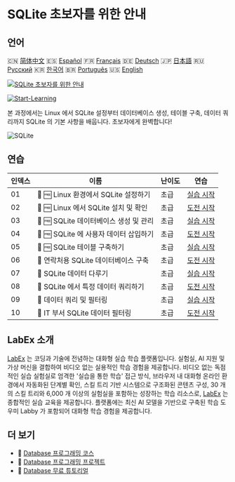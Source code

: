 # SQLite 초보자를 위한 안내

## 언어

🇨🇳 [简体中文](README_zh.md) 🇪🇸 [Español](README_es.md) 🇫🇷 [Français](README_fr.md) 🇩🇪 [Deutsch](README_de.md) 🇯🇵 [日本語](README_ja.md) 🇷🇺 [Русский](README_ru.md) 🇰🇷 [한국어](README_ko.md) 🇧🇷 [Português](README_pt.md) 🇺🇸 [English](README.md) 

[![SQLite 초보자를 위한 안내](https://cover-creator.labex.io/sqlite-for-beginners.png?lang=ko)](https://labex.io/ko/courses/sqlite-for-beginners)

[![Start-Learning](https://img.shields.io/badge/Start-Learning-whitesmoke?style=for-the-badge)](https://labex.io/ko/courses/sqlite-for-beginners)

본 과정에서는 Linux 에서 SQLite 설정부터 데이터베이스 생성, 테이블 구축, 데이터 쿼리까지 SQLite 의 기본 사항을 배웁니다. 초보자에게 완벽합니다!

![SQLite](https://img.shields.io/badge/SQLite-whitesmoke?style=for-the-badge&logo=sqlite)


## 연습

|   인덱스 | 이름                                   | 난이도   | 연습                                                                                                                                              |
|----------|----------------------------------------|----------|---------------------------------------------------------------------------------------------------------------------------------------------------|
|       01 | 🧩 🆓 Linux 환경에서 SQLite 설정하기   | 초급     | <a target='_blank' href='https://labex.io/ko/labs/sqlite-setting-up-sqlite-in-linux-552335?course=sqlite-for-beginners'>실습 시작</a>             |
|       02 | 🎯 🆓 Linux 에서 SQLite 설치 및 확인   | 초급     | <a target='_blank' href='https://labex.io/ko/labs/sqlite-install-and-verify-sqlite-on-linux-552579?course=sqlite-for-beginners'>도전 시작</a>     |
|       03 | 🧩 🆓 SQLite 데이터베이스 생성 및 관리 | 초급     | <a target='_blank' href='https://labex.io/ko/labs/sqlite-creating-and-managing-sqlite-databases-552337?course=sqlite-for-beginners'>실습 시작</a> |
|       04 | 🎯 🆓 SQLite 에 사용자 데이터 삽입하기 | 초급     | <a target='_blank' href='https://labex.io/ko/labs/insert-user-data-into-sqlite-552580?course=sqlite-for-beginners'>도전 시작</a>                  |
|       05 | 🧩 🆓 SQLite 테이블 구축하기           | 초급     | <a target='_blank' href='https://labex.io/ko/labs/sqlite-building-tables-in-sqlite-552336?course=sqlite-for-beginners'>실습 시작</a>              |
|       06 | 🎯  연락처용 SQLite 데이터베이스 구축  | 초급     | <a target='_blank' href='https://labex.io/ko/labs/sqlite-build-sqlite-database-for-contacts-552582?course=sqlite-for-beginners'>도전 시작</a>     |
|       07 | 🧩  SQLite 데이터 다루기               | 초급     | <a target='_blank' href='https://labex.io/ko/labs/sqlite-working-with-data-in-sqlite-552340?course=sqlite-for-beginners'>실습 시작</a>            |
|       08 | 🎯  SQLite 에서 특정 데이터 쿼리하기   | 초급     | <a target='_blank' href='https://labex.io/ko/labs/sqlite-query-specific-data-in-sqlite-552586?course=sqlite-for-beginners'>도전 시작</a>          |
|       09 | 🧩  데이터 쿼리 및 필터링              | 초급     | <a target='_blank' href='https://labex.io/ko/labs/sqlite-querying-and-filtering-data-552338?course=sqlite-for-beginners'>실습 시작</a>            |
|       10 | 🎯  IT 부서 SQLite 데이터 필터링       | 초급     | <a target='_blank' href='https://labex.io/ko/labs/sqlite-filter-sqlite-data-for-it-department-552585?course=sqlite-for-beginners'>도전 시작</a>   |

## LabEx 소개

[LabEx](https://labex.io) 는 코딩과 기술에 전념하는 대화형 실습 학습 플랫폼입니다. 실험실, AI 지원 및 가상 머신을 결합하여 비디오 없는 실용적인 학습 경험을 제공합니다. 비디오 없는 독점적인 실습 실험실로 엄격한 '실습을 통한 학습' 접근 방식, 브라우저 내 대화형 온라인 환경에서 자동화된 단계별 확인, 스킬 트리 기반 시스템으로 구조화된 콘텐츠 구성, 30 개의 스킬 트리와 6,000 개 이상의 실험실을 포함하는 성장하는 학습 리소스로, [LabEx](https://labex.io) 는 종합적인 실습 교육을 제공합니다. 플랫폼에는 최신 AI 모델을 기반으로 구축된 학습 도우미 Labby 가 포함되어 대화형 학습 경험을 제공합니다.

## 더 보기

- 🔗 [Database 프로그래밍 코스](https://github.com/labex-labs/awesome-programming-courses)
- 🔗 [Database 프로그래밍 프로젝트](https://github.com/labex-labs/awesome-programming-projects)
- 🔗 [Database 무료 튜토리얼](https://github.com/labex-labs/database-free-tutorials)

